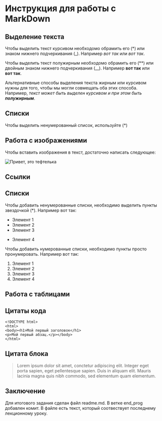 # Инструкция для работы с MarkDown

## Выделение текста

Чтобы выделить текст курсивом необходомо обрамить его (*) или знаком нижнего подчеркивания (_). Например *вот так* или _вот так_.

Чтобы выделить текст полужирным необходомо обрамить его (**) или двойным знаком нижнего подчеркивания (__). Например **вот так** или __вот так__.

Альтернативные способы выделения текста жирным или курсивом нужны для того, чтобы мы могли совмещать оба этих способа. Например, _текст может быть выделен курсивом и при этом быть **полужирным**_.

## Списки

Чтобы выделить ненумерованный список, используйте (*)

## Работа с изображениями

Чтобы вставить изображения в текст, достаточно написать следующее:

![Привет, это тефтелька](1.jpg)

## Cсылки

## Списки

Чтобы добавить ненумерованные списки, необходимо выделить пункты звездочкой (*).
Например вот так:

* Элемент 1
* Элемент 2
* Элемент 3
+ Элемент 4

Чтобы добавить нумерованные списки, необходимо пункты просто пронумеровать.
Например вот так:

1. Элемент 1
2. Элемент 2
3. Элемент 3
4. Элемент 4

## Работа с таблицами

## Цитаты кода

```
<!DOCTYPE html>
<html>
<body><h1>Мой первый заголовок</h1>
<p>Мой первый абзац.</p></body>
</html>
```

## Цитата блока
> Lorem ipsum dolor sit amet, conctetur adipiscing elit. Integer eget porta sapien, eget pellentesque sapien. Duis in aliquam elit. Mauris lacinia magna quis nibh commodo, sed elementum quam elementum.


## Заключение

Для итогового задания сделан файл readme.md. В ветке end_prog добавлен комит.
В файле есть текст, который соотвествует последнему лекционному уроку.